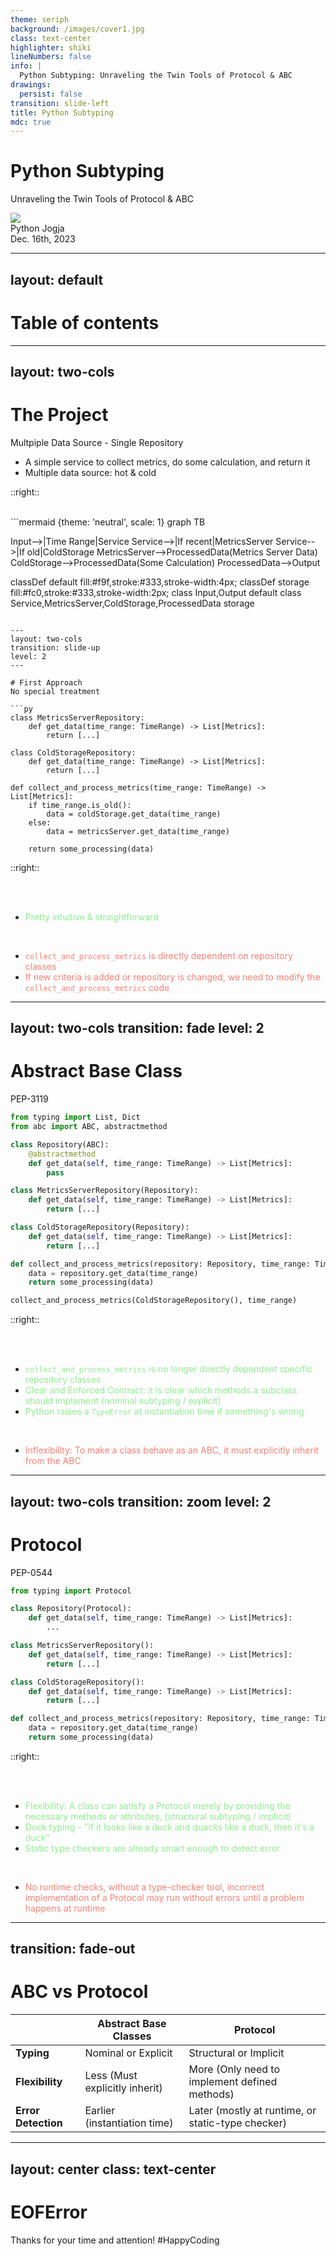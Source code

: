 ```yaml
---
theme: seriph
background: /images/cover1.jpg
class: text-center
highlighter: shiki
lineNumbers: false
info: |
  Python Subtyping: Unraveling the Twin Tools of Protocol & ABC
drawings:
  persist: false
transition: slide-left
title: Python Subtyping
mdc: true
---
```


# Python Subtyping

Unraveling the Twin Tools of Protocol & ABC

<!--<div class="uppercase text-sm tracking-widest">
Novian Deny
</div>-->

<div class="abs-bl mx-14 my-12 flex">
  <img src="/images/pyjogjalogo.jpg" class="h-10">
  <div class="ml-3 flex flex-col text-left">
    <div>Python Jogja</div>
    <div class="text-xs opacity-50">Dec. 16th, 2023</div>
  </div>
</div>


---
layout: default
---

# Table of contents

<Toc maxDepth="1"></Toc>

---
layout: two-cols
---

# The Project
Multpiple Data Source - Single Repository

- A simple service to collect metrics, do some calculation, and return it
- Multiple data source: hot & cold

::right::

<br>
```mermaid {theme: 'neutral', scale: 1}
graph TB

Input-->|Time Range|Service
Service-->|If recent|MetricsServer
Service-->|If old|ColdStorage
MetricsServer-->ProcessedData(Metrics Server Data)
ColdStorage-->ProcessedData(Some Calculation)
ProcessedData-->Output

classDef default fill:#f9f,stroke:#333,stroke-width:4px;
classDef storage fill:#fc0,stroke:#333,stroke-width:2px;
class Input,Output default
class Service,MetricsServer,ColdStorage,ProcessedData storage
```

---
layout: two-cols
transition: slide-up
level: 2
---

# First Approach
No special treatment

```py
class MetricsServerRepository:
    def get_data(time_range: TimeRange) -> List[Metrics]:
        return [...]

class ColdStorageRepository:
    def get_data(time_range: TimeRange) -> List[Metrics]:
        return [...]

def collect_and_process_metrics(time_range: TimeRange) -> List[Metrics]:
    if time_range.is_old():
        data = coldStorage.get_data(time_range)
    else:
        data = metricsServer.get_data(time_range)
    
    return some_processing(data)
```

::right::

<v-click>

<br><br>

- <span style="color: lightgreen">Pretty intuitive & straightforward</span>

</v-click>

<v-click>

<br>

- <span style="color: salmon">`collect_and_process_metrics` is directly dependent on repository classes</span>
- <span style="color: salmon">If new criteria is added or repository is changed, we need to modify the `collect_and_process_metrics` code</span>

</v-click>

---
layout: two-cols
transition: fade
level: 2
---

# Abstract Base Class
PEP-3119


```py {all|4-7|5-7|9-11,13-15|17-19|21|all}
from typing import List, Dict
from abc import ABC, abstractmethod

class Repository(ABC):
    @abstractmethod
    def get_data(self, time_range: TimeRange) -> List[Metrics]:
        pass

class MetricsServerRepository(Repository):
    def get_data(self, time_range: TimeRange) -> List[Metrics]:
        return [...]

class ColdStorageRepository(Repository):
    def get_data(self, time_range: TimeRange) -> List[Metrics]:
        return [...]

def collect_and_process_metrics(repository: Repository, time_range: TimeRange) -> List[Metrics]:
    data = repository.get_data(time_range)
    return some_processing(data)

collect_and_process_metrics(ColdStorageRepository(), time_range)
```

::right::

<br><br>

- <span style="color: lightgreen">`collect_and_process_metrics` is no longer directly dependent specific repository classes</span>
- <span style="color: lightgreen">Clear and Enforced Contract: it is clear which methods a subclass should implement (nominal subtyping / explicit)</span>
- <span style="color: lightgreen">Python raises a `TypeError` at instantiation time if something's wrong</span>

<v-click>

<br>

- <span style="color: salmon">Inflexibility: To make a class behave as an ABC, it must explicitly inherit from the ABC</span>

</v-click>

---
layout: two-cols
transition: zoom
level: 2
---

# Protocol
PEP-0544

```py {all|3-5|7-9,11-13|all}
from typing import Protocol

class Repository(Protocol):
    def get_data(self, time_range: TimeRange) -> List[Metrics]:
        ...

class MetricsServerRepository():
    def get_data(self, time_range: TimeRange) -> List[Metrics]:
        return [...]

class ColdStorageRepository():
    def get_data(self, time_range: TimeRange) -> List[Metrics]:
        return [...]

def collect_and_process_metrics(repository: Repository, time_range: TimeRange) -> List[Metrics]:
    data = repository.get_data(time_range)
    return some_processing(data)
```

::right::

<br><br>

- <span style="color: lightgreen">Flexibility: A class can satisfy a Protocol merely by providing the necessary methods or attributes, (structural subtyping / implicit)</span>
- <span style="color: lightgreen">Duck typing - "If it looks like a duck and quacks like a duck, then it's a duck"</span>
- <span style="color: lightgreen">Static type checkers are already smart enough to detect error</span>

<v-click>
<br>

- <span style="color: salmon">No runtime checks, without a type-checker tool, incorrect implementation of a Protocol may run without errors until a problem happens at runtime</span>

</v-click>

---
transition: fade-out
---

# ABC vs Protocol

|                     | **Abstract Base Classes**  | **Protocol**  |
|---------------------|----------------------------|---------------|
| **Typing**         | Nominal or Explicit        | Structural or Implicit  |
| **Flexibility**    | Less (Must explicitly inherit)| More (Only need to implement defined methods)  |
| **Error Detection**| Earlier (instantiation time)   | Later (mostly at runtime, or static-type checker)  |

---
layout: center
class: text-center
---

# EOFError

Thanks for your time and attention! #HappyCoding
